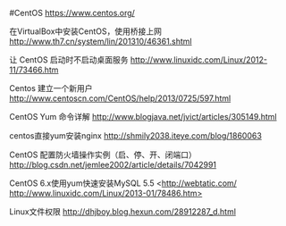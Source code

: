 #CentOS
<https://www.centos.org/>

在VirtualBox中安装CentOS，使用桥接上网 <http://www.th7.cn/system/lin/201310/46361.shtml>

让 CentOS 启动时不启动桌面服务 <http://www.linuxidc.com/Linux/2012-11/73466.htm>

Centos 建立一个新用户 <http://www.centoscn.com/CentOS/help/2013/0725/597.html>

CentOS Yum 命令详解 <http://www.blogjava.net/jvict/articles/305149.html>

centos直接yum安装nginx <http://shmily2038.iteye.com/blog/1860063>

CentOS 配置防火墙操作实例（启、停、开、闭端口） <http://blog.csdn.net/jemlee2002/article/details/7042991>

CentOS 6.x使用yum快速安装MySQL 5.5 <http://webtatic.com/ http://www.linuxidc.com/Linux/2013-01/78486.htm>

Linux文件权限 <http://dhjboy.blog.hexun.com/28912287_d.html>